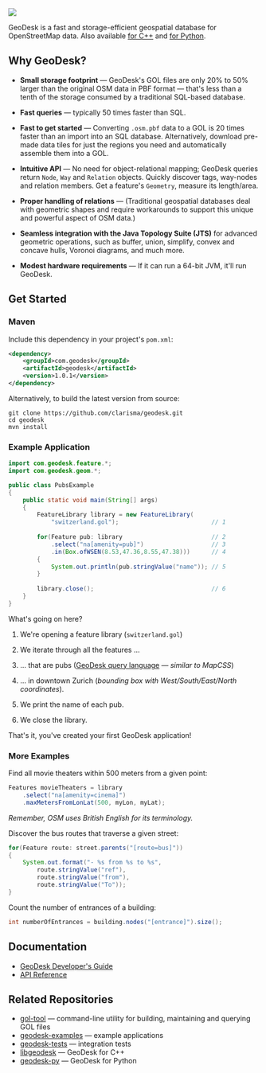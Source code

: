 <img src="https://docs.geodesk.com/img/github-header.png">


GeoDesk is a fast and storage-efficient geospatial database for OpenStreetMap data. Also available [for C++](https://github.com/clarisma/libgeodesk) and [for Python](https://github.com/clarisma/geodesk-py).

## Why GeoDesk?

- **Small storage footprint** &mdash; GeoDesk's GOL files are only 20% to 50% larger than the original OSM data in PBF format &mdash; that's less than a tenth of the storage consumed by a traditional SQL-based database.

- **Fast queries** &mdash; typically 50 times faster than SQL. 

- **Fast to get started** &mdash; Converting `.osm.pbf` data to a GOL is 20 times faster than an import into an SQL database. Alternatively, download pre-made data tiles for just the regions you need and automatically assemble them into a GOL.

- **Intuitive API** &mdash; No need for object-relational mapping; GeoDesk queries return `Node`, `Way` and `Relation` objects. Quickly discover tags, way-nodes and relation members. Get a feature's `Geometry`, measure its length/area. 
 
- **Proper handling of relations** &mdash; (Traditional geospatial databases deal with geometric shapes and require workarounds to support this unique and powerful aspect of OSM data.)

- **Seamless integration with the Java Topology Suite (JTS)** for advanced geometric operations, such as buffer, union, simplify, convex and concave hulls, Voronoi diagrams, and much more.

- **Modest hardware requirements** &mdash; If it can run a 64-bit JVM, it'll run GeoDesk.
 
## Get Started

### Maven

Include this dependency in your project's `pom.xml`:

```xml
<dependency>
    <groupId>com.geodesk</groupId>
    <artifactId>geodesk</artifactId>
    <version>1.0.1</version>
</dependency>
```

Alternatively, to build the latest version from source:

```
git clone https://github.com/clarisma/geodesk.git
cd geodesk
mvn install
```

### Example Application

```java
import com.geodesk.feature.*;
import com.geodesk.geom.*;

public class PubsExample
{
    public static void main(String[] args)
    {
        FeatureLibrary library = new FeatureLibrary(
            "switzerland.gol");                          // 1
        
        for(Feature pub: library                         // 2
            .select("na[amenity=pub]")                   // 3
            .in(Box.ofWSEN(8.53,47.36,8.55,47.38)))      // 4
        {
            System.out.println(pub.stringValue("name")); // 5
        }
        
        library.close();                                 // 6
    }
}
```

What's going on here?

1. We're opening a feature library (`switzerland.gol`)

2. We iterate through all the features ...

3. ... that are pubs ([GeoDesk query language](https://docs.geodesk.com/goql) &mdash; *similar to MapCSS*)

4. ... in downtown Zurich (*bounding box with West/South/East/North coordinates*).

5. We print the name of each pub.

6. We close the library.

That's it, you've created your first GeoDesk application! 

### More Examples

Find all movie theaters within 500 meters from a given point:

```java
Features movieTheaters = library
    .select("na[amenity=cinema]")
    .maxMetersFromLonLat(500, myLon, myLat);
```

*Remember, OSM uses British English for its terminology.*

Discover the bus routes that traverse a given street:

```java
for(Feature route: street.parents("[route=bus]"))
{
    System.out.format("- %s from %s to %s",
        route.stringValue("ref"),
        route.stringValue("from"),
        route.stringValue("To"));
}
```

Count the number of entrances of a building:

```java
int numberOfEntrances = building.nodes("[entrance]").size();
```

## Documentation

- [GeoDesk Developer's Guide](https://docs.geodesk.com/java)
- [API Reference](https://apidocs.geodesk.com/0.2)

## Related Repositories

- [gol-tool](http://www.github.com/clarisma/gol-tool) &mdash; command-line utility for building, maintaining and querying GOL files
- [geodesk-examples](http://www.github.com/clarisma/geodesk-examples) &mdash; example applications
- [geodesk-tests](http://www.github.com/clarisma/geodesk-tests) &mdash; integration tests
- [libgeodesk](https://github.com/clarisma/libgeodesk) &mdash; GeoDesk for C++ 
- [geodesk-py](https://github.com/clarisma/geodesk-py) &mdash; GeoDesk for Python
